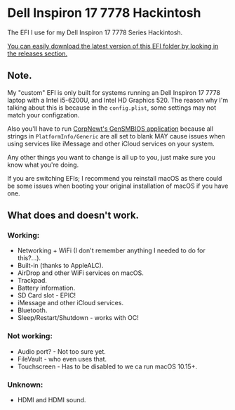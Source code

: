# Dell Inspiron 17 7778 Hackintosh
The EFI I use for my Dell Inspiron 17 7778 Series Hackintosh.

[You can easily download the latest version of this EFI folder by looking in the releases section.](https://github.com/ktg5/Inspiron-7778-Hackintosh-OC/releases)

## Note.
My "custom" EFI is only built for systems running an Dell Inspiron 17 7778 laptop with a Intel i5-6200U, and Intel HD Graphics 520. The reason why I'm talking about this is because in the `config.plist`, some settings may not match your configzation.

Also you'll have to run [CorpNewt's GenSMBIOS application](https://github.com/corpnewt/GenSMBIOS) because all strings in `PlatformInfo/Generic` are all set to blank MAY cause issues when using services like iMessage and other iCloud services on your system.

Any other things you want to change is all up to you, just make sure you know what you're doing.

If you are switching EFIs; I recommend you reinstall macOS as there could be some issues when booting your original installation of macOS if you have one.

## What does and doesn't work.
### Working:
* Networking + WiFi (I don't remember anything I needed to do for this?...).
* Built-in (thanks to AppleALC).
* AirDrop and other WiFi services on macOS.
* Trackpad.
* Battery information.
* SD Card slot - EPIC!
* iMessage and other iCloud services.
* Bluetooth.
* Sleep/Restart/Shutdown - works with OC!
### Not working:
* Audio port? - Not too sure yet.
* FileVault - who even uses that.
* Touchscreen - Has to be disabled to we ca run macOS 10.15+.
### Unknown:
* HDMI and HDMI sound.
